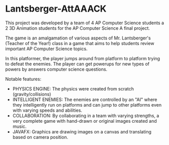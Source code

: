 # Lantsberger-AttAAACK

This project was developed by a team of 4 AP Computer Science students a 2 3D Animation students for the AP Computer Science A final project.

The game is an amalgamation of various aspects of Mr. Lantsberger's (Teacher of the Year!) class in a game that aims to help students review important AP Computer Science topics. 

In this platformer, the player jumps around from platform to platform trying to defeat the enemies. The player can get powerups for new types of powers by answers computer science questions. 

Notable features:
 - PHYSICS ENGINE: The physics were created from scratch (gravity/collisions)
 - INTELLIGENT ENEMIES: The enemies are controlled by an "AI" where they intelligently run on platforms and can jump to other platforms even with varying speeds and abilities.
 - COLLABORATION: By collaborating in a team with varying strengths, a very complete game with hand-drawn or original images created and music.
 - JAVAFX: Graphics are drawing images on a canvas and translating based on camera position.
